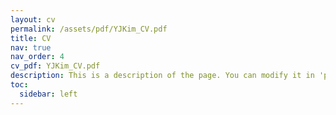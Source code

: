 ```yaml
---
layout: cv
permalink: /assets/pdf/YJKim_CV.pdf
title: CV
nav: true
nav_order: 4
cv_pdf: YJKim_CV.pdf
description: This is a description of the page. You can modify it in 'pages/_cv.md'. You can also change or remove the top pdf download button.
toc:
  sidebar: left
---
```


